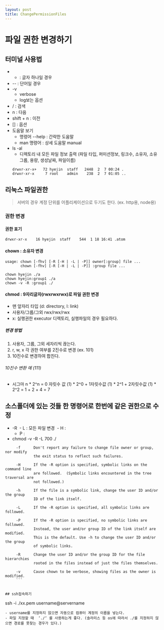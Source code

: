 ```yaml
---
layout: post
title: ChangePermissionFiles
---
```


# 파일 권한 변경하기 

## 터미널 사용법
- - : 글자 하나일 경우 
- -- : 단어일 경우 
- -v
  - verbose
  - log보는 옵션
- / : 검색
- n : 다음
- shift + n : 이전 
- [] : 옵션
- 도움말 보기
  - 명령어 --help : 간략한 도움말
  - man 명령어 : 상세 도움말 manual
- ls -al
  - 디렉토리 내 모든 파일 정보 출력
  (파일 타입, 퍼미션정보, 링크수, 소유자, 소유그룹, 용량, 생성날짜, 파일이름)
  ```
  drwxr-xr-x+   72 hyejin  staff   2448  2  7 00:24 .
  drwxr-xr-x     7 root    admin    238  2  7 01:05 ..
  ```

## 리눅스 파일권한 
> 서버의 경우 계정 단위를 어플리케이션으로 두기도 한다. (ex. http용, node용)

### 권한 변경 
#### 권한 표기 
`drwxr-xr-x    16 hyejin  staff    544  1 18 16:41 .atom`

#### chown : 소유자 변경 
```
usage: chown [-fhv] [-R [-H | -L | -P]] owner[:group] file ...
       chown [-fhv] [-R [-H | -L | -P]] :group file ...
```
```
chown hyejin ./a
chown hyejin:group1 ./a
chown -v -R :group1 ./
```

#### chmod : 9자리글자(rwxrwxrwx)로 파일 권한 변경
- 맨 앞자리 타입 (d: directory, l: link) 
- 사용자/그룹/그외 rwx/rwx/rwx
- x: 실행권한 executor
    디렉토리, 실행파일의 경우 필요하다.

##### 변경 방법 
1. 사용자, 그룹, 그외 세자리씩 끊는다.
2. r, w, x 각 권한 여부를 2진수로 변경 (ex. 101)
3. 10진수로 변경하여 합친다. 

###### 10진수 변환 예 (111)
- 시그마 n * 2^n
 = 0 자릿수 값 (1) * 2^0 + 1자릿수값 (1) * 2^1 + 2자릿수값 (1) * 2^2
 = 1 + 2 + 4 = 7
 
## 소스폴더에 있는 것들 한 명령어로 한번에 같은 권한으로 수정
- -R 
  - L : 모든 파일 변경
  - H :
  - P :
- chmod -v -R -L 700 ./
```
     -f      Don't report any failure to change file owner or group, nor modify
             the exit status to reflect such failures.

     -H      If the -R option is specified, symbolic links on the command line
             are followed.  (Symbolic links encountered in the tree traversal are
             not followed.)

     -h      If the file is a symbolic link, change the user ID and/or the group
             ID of the link itself.

     -L      If the -R option is specified, all symbolic links are followed.

     -P      If the -R option is specified, no symbolic links are followed.
             Instead, the user and/or group ID of the link itself are modified.
             This is the default. Use -h to change the user ID and/or the group
             of symbolic links.

     -R      Change the user ID and/or the group ID for the file hierarchies
             rooted in the files instead of just the files themselves.

     -v      Cause chown to be verbose, showing files as the owner is modified.
     ```


## ssh접속하기
```
ssh -i ./xx.pem username@servername
```
- username를 지정하지 않으면 자동으로 컴퓨터 계정의 이릅을 넣는다.
- 파일 지정할 때  ‘./‘ 를 사용하는게 좋다. (솔라리스 등 os에 따라서 ./를 지정하지 않으면 경로를 못찾는 경우가 있다.)  
